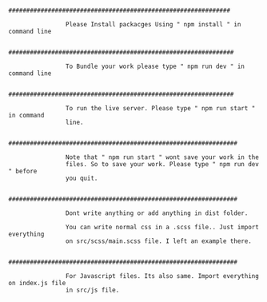                     
                    
                    
                    ##############################################################

                    Please Install packacges Using " npm install " in command line

                    ###############################################################

                    To Bundle your work please type " npm run dev " in command line

                    ###############################################################

                    To run the live server. Please type " npm run start " in command
                    line.
                    
                    ################################################################
                    
                    Note that " npm run start " wont save your work in the
                    files. So to save your work. Please type " npm run dev " before
                    you quit.

                    ################################################################

                    Dont write anything or add anything in dist folder.

                    You can write normal css in a .scss file.. Just import everything 
                    on src/scss/main.scss file. I left an example there.

                    ################################################################

                    For Javascript files. Its also same. Import everything on index.js file
                    in src/js file.